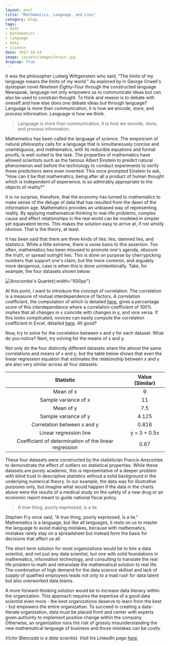 ```yaml
---
layout: post
title: "Mathematics, Language, and Lies"
category: blog
tags: 
- math 
- mathematics 
- language 
- data 
- science
date: 2017-10-24
image: /assets/images/brain.jpg
dropcap: True
---
```


It was the philosopher Ludwig Wittgenstein who said, "The limits of my language means the limits of my world." As explored by in George Orwell's dystopian novel *Nineteen Eighty-Four* through the constructed language Newspeak, language not only empowers us to communicate ideas but can also be used to constrain thought. To think and reason is to debate with oneself and how else does one debate ideas but through language? Language is more than communication, it is how we encode, store, and process information. Language is how we think.

> Language is more than communication, it is how we encode, store, and process information.

Mathematics has been called the language of science. The empiricism of natural philosophy calls for a language that is simultaneously concise and unambiguous, and mathematics, with its reducible equations and formal proofs, is well-suited to the task. The properties of mathematics have allowed scientists such as the famous Albert Einstein to predict natural phenomenon well before the technology to conduct experiments to verify these predictions were even invented. This once prompted Einstein to ask, "How can it be that mathematics, being after all a product of human thought which is independent of experience, is so admirably appropriate to the objects of reality?"

It is no surprise, therefore, that the economy has turned to mathematics to make sense of the deluge of data that has resulted from the dawn of the information age. Mathematics provides an unbiased way of representing reality. By applying mathematical thinking to real-life problems, complex cause and effect relationships in the real world can be modeled in simpler yet equavalent terms. This makes the solution easy to arrive at, if not wholly obvious. That is the theory, at least.

It has been said that there are three kinds of lies: lies, damned lies, and statistics. While a little extreme, there is some basis to this assertion. Too often, mathematics has been misused to promote one's agenda, obscure the truth, or spread outright lies. This is done on purpose by cherrypicking numbers that support one's claim, but the more common, and arguably more dangerous, case is when this is done unintentionally. Take, for example, the four datasets shown below:

![Anscombe's Quartet](https://raw.githubusercontent.com/naturalproblemsolver/naturalproblemsolver.github.io/master/_images/anscombes_quartet.png){:width="600px"}

At this point, I want to introduce the concept of correlation. The correlation is a measure of mutual interdependence of factors. A correlation coefficient, the computation of which is detailed [here](http://www.stat.yale.edu/Courses/1997-98/101/correl.htm), gives a percentage score of this interdependence where a correlation coefficient of 100% implies that all changes in x coincide with changes in y, and vice versa. If this looks complicated, novices can easily compute the correlation coefficient in Excel, detailed [here](https://support.office.com/en-us/article/CORREL-function-995dcef7-0c0a-4bed-a3fb-239d7b68ca92). All good?

Now, try to solve for the correlation between x and y for each dataset. What do you notice? Next, try solving for the means of x and y. 

Not only do the four distinctly different datasets share the almost the same correlations and means of x and y, but the table below shows that even the linear regression equation that estimates the relationship between x and y are also very similar across all four datasets: 

| Statistic                                             | Value (Similar)|
|:-----------------------------------------------------:|:--------------:|
| Mean of x                                             | 9              |
| Sample variance of x                                  | 11             |
| Mean of y                                             | 7.5            |
| Sample variance of y                                  | 4.125          |
| Correlation between x and y                           | 0.816          |
| Linear regression line                                | y = 3 + 0.5x   |
| Coefficient of determination of the linear regression | 0.67           |

These four datasets were constructed by the statistician Francis Anscombe to demonstrate the effect of outliers on statistical properties. While these datasets are purely academic, this is representative of a deeper problem with blind trust in descriptive statistics without a solid background in the underlying numerical theory. In our example, the data was for illustrative purposes only, but imagine what would happen if the data in the charts above were the results of a medical study on the safety of a new drug or an economic report meant to guide national fiscal policy. 

> A true thing, poorly expressed, is a lie.

Stephen Fry once said, "A true thing, poorly expressed, is a lie." Mathematics is a language, but like all languages, it rests on us to master the language to avoid making mistakes, because with mathematics, mistakes rarely stay on a spreadsheet but instead form the basis for decisions that affect us all. 

The short term solution for most organizations would be to hire a data scientist, and not just any data scientist, but one with solid foundations in mathematics, information technology, and consulting to translate the real life problem to math and retranslate the mathematical solution to real life. The combination of high demand for the data science skillset and lack of supply of qualified employees leads not only to a mad rush for data talent but also overworked data teams. 

A more forward-thinking solution would be to increase data literacy within the organization. This approach requires the expertise of a good data scientist even more - the best organizations deserve to learn from the best - but empowers the entire organization. To succeed in creating a data-literate organization, data must be placed front and center with experts given authority to implement positive change within the company. Otherwise, an organization runs the risk of grossly misunderstanding the new mathematical language of business and those mistakes can be costly.

*Victor Blancada is a data scientist. Visit his LinkedIn page [here](https://www.linkedin.com/in/geloblancada/).* 
